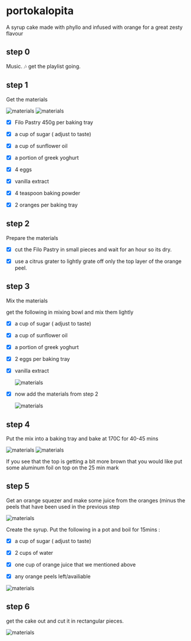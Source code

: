 # portokalopita


 A syrup cake made with phyllo and infused with orange for a great zesty flavour 
 
 
 
## step 0 


Music. :notes:  get the playlist going.
 
 
## step 1
 
Get the materials 


![materials](https://github.com/mamonu/portokalopita/raw/master/pics/DSC_0117.JPG)
![materials](https://github.com/mamonu/portokalopita/raw/master/pics/DSC_0118.JPG)

- [x] Filo Pastry 450g per baking tray
- [x] a cup of sugar ( adjust to taste)
- [x] a cup of sunflower oil
- [x] a portion of greek yoghurt
- [x] 4 eggs
- [x] vanilla extract
- [x] 4 teaspoon baking powder 
- [x] 2 oranges per baking tray


## step 2

  Prepare the materials

  - [x] cut the Filo Pastry in small pieces and wait for an hour so its dry.

  - [x] use a citrus grater to lightly grate off only the top layer of the orange peel.    


## step 3
 
Mix the materials 
    
get the following in mixing bowl and mix them lightly 

- [x] a cup of sugar ( adjust to taste)
- [x] a cup of sunflower oil
- [x] a portion of greek yoghurt
- [x] 2 eggs per baking tray
- [x] vanilla extract

   ![materials](https://github.com/mamonu/portokalopita/raw/master/pics/DSC_0119.JPG)

- [x] now add the materials from step 2

    ![materials](https://github.com/mamonu/portokalopita/raw/master/pics/DSC_0120.JPG)
    



## step 4
 
 
Put the mix into a baking tray and bake at 170C for 40-45 mins

 
   ![materials](https://github.com/mamonu/portokalopita/raw/master/pics/DSC_0121.JPG)
   ![materials](https://github.com/mamonu/portokalopita/raw/master/pics/DSC_0122.JPG) 
   
   
   
If you see that the top is getting a bit more brown that you would like put some aluminum foil on top on the 25 min mark
 


## step 5
 
 
 
 Get an orange squezer and make some juice from the oranges (minus the peels that have been used in the previous step

![materials](https://github.com/mamonu/portokalopita/raw/master/pics/DSC_0124.JPG) 
 
Create the syrup. Put the following in a pot and boil for 15mins :


- [x] a cup of sugar ( adjust to taste)
- [x] 2 cups of water
- [x] one cup of orange juice that we mentioned above
- [x] any orange peels left/availiable

 
 ![materials](https://github.com/mamonu/portokalopita/raw/master/pics/DSC_0123.JPG)
 
 
 
  
## step 6


get the cake out and cut it in rectangular pieces.


 ![materials](https://github.com/mamonu/portokalopita/raw/master/pics/DSC_0125.JPG)
 





 
 
 







